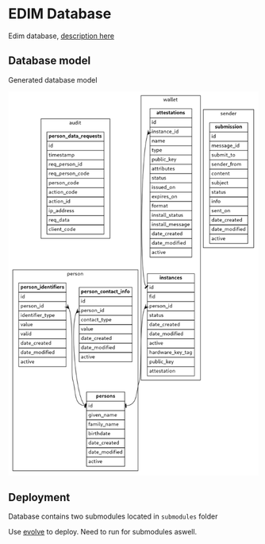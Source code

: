 # EDIM Database

Edim database, [description here](./DOCUMENTATION.md)

## Database model

Generated database model

![database model](./database-model.png)

## Deployment

Database contains two submodules located in `submodules` folder

Use [evolve](https://evolve-db.netlify.app/) to deploy. Need to run for submodules aswell.
